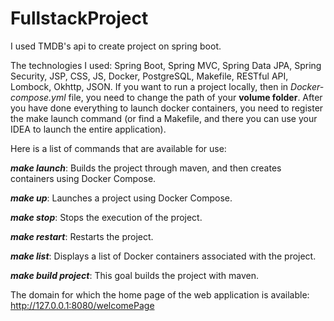# FullstackProject
I used TMDB's api to create project on spring boot.

The technologies I used: Spring Boot, Spring MVC, Spring Data JPA, Spring Security, JSP, CSS, JS, Docker, PostgreSQL, Makefile, RESTful API, Lombock, Okhttp, JSON.
If you want to run a project locally, then in *Docker-compose.yml* file, you need to change the path of your **volume folder**. After you have done everything to launch docker containers, you need to register the make launch command (or find a Makefile, and there you can use your IDEA to launch the entire application).

Here is a list of commands that are available for use:

***make launch***: Builds the project through maven, and then creates containers using Docker Compose.

***make up***: Launches a project using Docker Compose.

***make stop***: Stops the execution of the project.

***make restart***: Restarts the project.

***make list***: Displays a list of Docker containers associated with the project.

***make build project***: This goal builds the project with maven.

The domain for which the home page of the web application is available: http://127.0.0.1:8080/welcomePage
